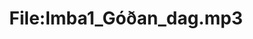---
title: File:Imba1_Góðan_dag.mp3
recording of: Góðan dag.
reading speed: slow
speaker: Imba
license: CC0
---